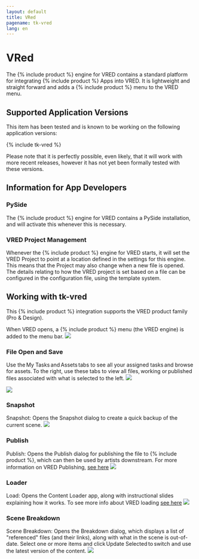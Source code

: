 ```yaml
---
layout: default
title: VRed
pagename: tk-vred
lang: en
---
```


# VRed

The {% include product %} engine for VRED contains a standard platform for integrating {% include product %} Apps into VRED. It is lightweight and straight forward and adds a {% include product %} menu to the VRED menu.

## Supported Application Versions

This item has been tested and is known to be working on the following application versions: 

{% include tk-vred %}

Please note that it is perfectly possible, even likely, that it will work with more recent releases, however it has not yet been formally tested with these versions.

## Information for App Developers
    
### PySide

The {% include product %} engine for VRED contains a PySide installation, and will activate this whenever this is necessary. 

### VRED Project Management

Whenever the {% include product %} engine for VRED starts, it will set the VRED Project to point at a location defined in the settings for this engine. This means that the Project may also change when a new file is opened. The details relating to how the VRED project is set based on a file can be configured in the configuration file, using the template system.

## Working with tk-vred

This {% include product %} integration supports the VRED product family (Pro & Design).

When VRED opens, a {% include product %} menu (the VRED engine) is added to the menu bar.
![](https://help.autodesk.com/cloudhelp/2020/ENU/VRED-Shotgun/images/ShotgunMenuVRED.png)


### File Open and Save

Use the My Tasks and Assets tabs to see all your assigned tasks and browse for assets. To the right, use these tabs to view all files, working or published files associated with what is selected to the left.
![](https://help.autodesk.com/cloudhelp/2020/ENU/VRED-Shotgun/images/ShotgunFileOpenVRED.png)

![](https://help.autodesk.com/cloudhelp/2020/ENU/VRED-Shotgun/images/ShotgunFileSaveVRED.png)


### Snapshot
Snapshot: Opens the Snapshot dialog to create a quick backup of the current scene. 
![](https://help.autodesk.com/cloudhelp/2020/ENU/VRED-Shotgun/images/ShotgunSnapshotVRED.png)


### Publish 
Publish: Opens the Publish dialog for publishing the file to {% include product %}, which can then be used by artists downstream. For more information on VRED Publishing, [see here](https://github.com/shotgunsoftware/tk-vred/wiki/Publishing)
![](https://help.autodesk.com/cloudhelp/2020/ENU/VRED-Shotgun/images/ShotgunPublishVRED.png)


### Loader 
Load: Opens the Content Loader app, along with instructional slides explaining how it works.
To see more info about VRED loading [see here](https://github.com/shotgunsoftware/tk-vred/wiki/Loading)
![](https://help.autodesk.com/cloudhelp/2020/ENU/VRED-Shotgun/images/ShotgunLoaderVRED.png)

### Scene Breakdown 
Scene Breakdown: Opens the Breakdown dialog, which displays a list of "referenced" files (and their links), along with what in the scene is out-of-date. Select one or more items and click Update Selected to switch and use the latest version of the content.
![](https://help.autodesk.com/cloudhelp/2020/ENU/VRED-Shotgun/images/ShotgunBreakdownVRED.png)
